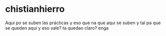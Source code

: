 # chistianhierro
Aqui po se suben las prácticas y eso que na que aqui se suben y tal pa que se queden aqui y eso vale? ta quedao claro? enga
